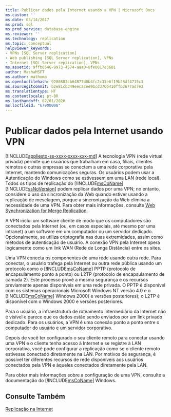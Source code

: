 ```yaml
---
title: Publicar dados pela Internet usando a VPN | Microsoft Docs
ms.custom: ''
ms.date: 03/14/2017
ms.prod: sql
ms.prod_service: database-engine
ms.reviewer: ''
ms.technology: replication
ms.topic: conceptual
helpviewer_keywords:
- VPNs [SQL Server replication]
- Web publishing [SQL Server replication], VPNs
- Internet [SQL Server replication], VPNs
ms.assetid: 9ffb6546-9973-4574-aaa0-8fe0017e3601
author: MashaMSFT
ms.author: mathoma
ms.openlocfilehash: 9200883cb64877d8b4fc2c35e6f19b28df4715c3
ms.sourcegitcommit: b2e81cb349eecacee91cd3766410ffb3677ad7e2
ms.translationtype: HT
ms.contentlocale: pt-BR
ms.lasthandoff: 02/01/2020
ms.locfileid: "67908008"
---
```

# <a name="publish-data-over-the-internet-using-vpn"></a>Publicar dados pela Internet usando VPN
[!INCLUDE[appliesto-ss-xxxx-xxxx-xxx-md](../../includes/appliesto-ss-xxxx-xxxx-xxx-md.md)]
  A tecnologia VPN (rede virtual privada) permite que usuários que trabalham em casa, filiais, clientes remotos e outras empresas se conectem a uma rede corporativa pela Internet, mantendo comunicações seguras. Os usuários podem usar a Autenticação do Windows como se estivessem em uma LAN (rede local). Todos os tipos de replicação do [!INCLUDE[msCoName](../../includes/msconame-md.md)] [!INCLUDE[ssNoVersion](../../includes/ssnoversion-md.md)] podem replicar dados por uma VPN; no entanto, considere o uso da sincronização da Web quando estiver usando a replicação de mesclagem, porque a sincronização da Web elimina a necessidade de uma VPN. Para obter mais informações, consulte [Web Synchronization for Merge Replication](../../relational-databases/replication/web-synchronization-for-merge-replication.md).  
  
 A VPN inclui um software cliente de modo que os computadores são conectados pela Internet (ou, em casos especiais, até mesmo por uma intranet) a um software em um computador ou um servidor dedicado. Opcionalmente, se utiliza criptografia nas duas extremidades, assim como métodos de autenticação de usuário. A conexão VPN pela Internet opera logicamente como um link WAN (Rede de Longa Distância) entre os sites.  
  
 Uma VPN conecta os componentes de uma rede usando outra rede. Para conectar, o usuário trafega pela Internet ou outra rede pública usando um protocolo como o [!INCLUDE[msCoName](../../includes/msconame-md.md)] PPTP (protocolo de encapsulamento ponto a ponto) ou L2TP (protocolo de encapsulamento de camada 2). Este processo provê a mesma segurança e os recursos previamente apenas disponíveis em uma rede privada. O PPTP é disponível com os sistemas operacionais Microsoft Windows NT versão 4.0 e o [!INCLUDE[msCoName](../../includes/msconame-md.md)] Windows 2000( e versões posteriores); o L2TP é disponível com o Windows 2000 e versões posteriores.  
  
 Para o usuário, a infraestrutura de roteamento intermediário da Internet não é visível e parece que os dados estão sendo enviados por um link privado dedicado. Para os usuários, a VPN é uma conexão ponto a ponto entre o computador do usuário e um servidor corporativo.  
  
 Depois de você ter configurado o seu cliente remoto para conectar usando uma VPN e o cliente tenha acesso à Internet e se registre à LAN corporativa, você pode configurar a replicação como se o cliente remoto estivesse conectado diretamente na LAN. Por motivos de segurança, é possível ter diferentes recursos de rede disponíveis aos usuários conectados pela VPN e àqueles conectados diretamente pela LAN.  
  
 Para obter mais informações sobre a configuração de uma VPN, consulte a documentação do [!INCLUDE[msCoName](../../includes/msconame-md.md)] Windows.  
  
## <a name="see-also"></a>Consulte Também  
 [Replicação na Internet](../../relational-databases/replication/replication-over-the-internet.md)  
  
  
